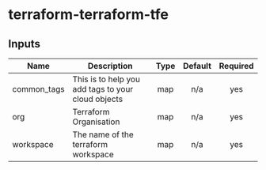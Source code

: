 # terraform-terraform-tfe

<!-- BEGINNING OF PRE-COMMIT-TERRAFORM DOCS HOOK -->
## Inputs

| Name | Description | Type | Default | Required |
|------|-------------|:----:|:-----:|:-----:|
| common\_tags | This is to help you add tags to your cloud objects | map | n/a | yes |
| org | Terraform Organisation | map | n/a | yes |
| workspace | The name of the terraform workspace | map | n/a | yes |

<!-- END OF PRE-COMMIT-TERRAFORM DOCS HOOK -->
